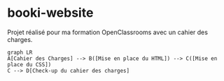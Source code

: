 # booki-website

Projet réalisé pour ma formation OpenClassrooms avec un cahier des charges.


```mermaid
graph LR
A[Cahier des Charges] --> B([Mise en place du HTML]) --> C([Mise en place du CSS])
C --> D[Check-up du cahier des charges]
```
